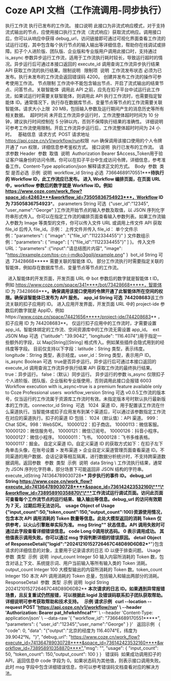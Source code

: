 # Coze API 文档（工作流调用-同步执行）

执行工作流
执行已发布的工作流。​
接口说明 ​
此接口为非流式响应模式，对于支持流式输出的节点，应使用接口执行工作流（流式响应）获取流式响应。调用接口后，你可以从响应中获得 debug_url，访问链接即可通过可视化界面查看工作流的试运行过程，其中包含每个执行节点的输入输出等详细信息，帮助你在线调试或排障。​
扣子个人进阶版、团队版、企业版和专业版用户调用此接口时，支持通过 is_async 参数异步运行工作流，适用于工作流执行耗时较长，导致运行超时的情况。异步运行后可通过本接口返回的 execute_id 调用查询工作流异步执行结果 API 获取工作流的执行结果。​
限制说明 ​
​
限制项 ​
说明 ​
工作流发布状态 ​
必须为已发布。执行未发布的工作流会返回错误码 4200。 创建并发布工作流的操作可参考使用工作流。​
节点限制 ​
工作流中不能包含输出节点、开启了流式输出的结束节点、问答节点。​
关联智能体 ​
调用此 API 之前，应先在扣子平台中试运行此工作流，如果试运行时需要关联智能体，则调用此 API 执行工作流时，也需要指定智能体 ID。通常情况下，执行存在数据库节点、变量节点等节点的工作流需要关联智能体。​
请求大小上限 ​
20 MB，包括输入参数及运行期间产生的消息历史等所有相关数据。 ​
超时时间 ​
未开启工作流异步运行时，工作流整体超时时间为 10 分钟，建议执行时间控制在 5 分钟以内，否则不保障执行结果的准确性。 详细说明可参考工作流使用限制。​
开启工作流异步运行后，工作流整体超时时间为 24 小时。​
​
​
基础信息 ​
​
请求方式 ​
POST
请求地址 ​
​
https://api.coze.cn/v1/workflow/run​
权限 ​
run​
确保调用该接口使用的个人令牌开通了 run 权限，详细信息参考鉴权方式。​
接口说明 ​
执行已发布的工作流。​
​
请求参数 ​
Header​
​
参数 ​
取值 ​
说明 ​
Authorization​
Bearer $Access_Token​
用于验证客户端身份的访问令牌。你可以在扣子平台中生成访问令牌，详细信息，参考准备工作。​
Content-Type​
application/json​
解释请求正文的方式。​
​
Body​
​
参数 ​
类型 ​
是否必选 ​
示例 ​
说明 ​
workflow_id​
String​
必选 ​
73664689170551**\***​
待执行的 Workflow ID，此工作流应已发布。​
进入 Workflow 编排页面，在页面 URL 中，workflow 参数后的数字就是 Workflow ID。例如 https://www.coze.com/work_flow?space_id=42463***&workflow_id=73505836754923***，Workflow ID 为 73505836754923**\*。​
parameters​
String​
可选 ​
{​
"user_id":"12345",​
"user_name":"George"​
}​
工作流开始节点的输入参数及取值，以 JSON 序列化字符串形式传入。你可以在指定工作流的编排页面查看输入参数列表。​
如果工作流输入参数为 Image 等类型的文件，你可以传入文件 URL 或调用上传文件 API 获取 file_id 后传入 file_id。示例：​
上传文件并传入 file_id：​
单个文件示例："parameters": { "image": "{\"file_id\":\"1122334455\"}" }​
文件数组示例："parameters": { "image": [ "{\"file_id\":\"1122334455\"}" ] }。​
传入文件 URL：“parameters” :{"input":"请总结图片内容", "image": "https://example.com/tos-cn-i-mdko3gqilj/example.png" } ​
bot_id​
String​
可选 ​
73428668\*\*\***​
需要关联的智能体 ID。 部分工作流执行时需要指定关联的智能体，例如存在数据库节点、变量节点等节点的工作流。​
​
​​

​
​
进入智能体的开发页面，开发页面 URL 中 bot 参数后的数字就是智能体 t ID。例如 https://www.coze.com/space/341****/bot/73428668*****，智能体 ID 为 73428668**\***。​
确保调用该接口使用的令牌开通了此智能体所在空间的权限。​
确保该智能体已发布为 API 服务。​
​
app_id​
String​
可选 ​
744208683**​
该工作流关联的扣子应用的 ID。​
进入应用开发界面，开发页面 URL 中的 project-ide 参数后的数字就是 AppID，例如https://www.coze.cn/space/74421656*****/project-ide/744208683** ，扣子应用 ID 为 744208683**。​
仅运行扣子应用中的工作流时，才需要设置 app_id。智能体绑定的工作流、空间资源库中的工作流无需设置 app_id。​
​
ext​
JSON Map​
可选 ​
{"latitude": "39.9042", "longitude": "116.4074"}​
用于指定一些额外的字段，以 Map[String][String] 格式传入。例如某些插件会隐式用到的经纬度等字段。​
目前仅支持以下字段：​
latitude：String 类型，表示纬度。​
longitude：String 类型，表示经度。​
user_id：String 类型，表示用户 ID。​
is_async​
Boolean​
可选 ​
true​
是否异步运行。异步运行后可通过本接口返回的 execute_id 调用查询工作流异步执行结果 API 获取工作流的最终执行结果。​
true：异步运行。​
false：（默认）同步运行。​
异步运行的参数 is_async 仅限扣子个人进阶版、团队版、企业版和专业版使用，否则调用此接口会报错 6003 Workflow execution with is_async=true is a premium feature available only to Coze Professional users​
​
workflow_version​
String​
可选 ​
v0.0.5​
工作流的版本号，仅当运行的工作流属于资源库工作流时有效。未指定版本号时默认执行最新版本的工作流。​
connector_id​
String​
​
可选 ​
​
1024​
​
渠道 ID，用于配置该工作流在什么渠道执行。​
当智能体或扣子应用发布到某个渠道后，可以通过该参数指定工作流在对应的渠道执行。​
扣子的渠道 ID 包括：​
1024（默认值）：API 渠道。​
999：Chat SDK。​
998：WebSDK。​
10000122：扣子商店。​
10000113：微信客服。​
10000120：微信服务号。​
10000121：微信订阅号。​
10000126：抖音小程序。​
10000127：微信小程序。​
10000011：飞书。​
10000128：飞书多维表格。​
10000117：掘金。​
自定义渠道 ID。自定义渠道 ID 的获取方式如下：在扣子左下角单击头像，在账号设置 > 发布渠道 > 企业自定义渠道管理页面查看渠道 ID。​
不同渠道的用户数据、会话记录等相互隔离，进行数据分析统计时，不支持跨渠道数据调用。​
​
​
返回参数 ​
​
参数 ​
类型 ​
示例 ​
说明 ​
data​
String​
\​
工作流执行结果，通常为 JSON 序列化字符串，部分场景下可能返回非 JSON 结构的字符串。​
execute_id​
String​
741364789030728\***\*​
异步执行的事件 ID。​
debug_url​
String​
https://www.coze.cn/work_flow?execute_id=741364789030728****&space_id=736142423532160\***\*&workflow_id=738958910358870\*\***​
工作流试运行调试页面。访问此页面可查看每个工作流节点的运行结果、输入输出等信息。​
debug_url 的访问有效期为 7 天，过期后将无法访问。​
​
usage​
Object of Usage​
{"input_count":50,"token_count":150,"output_count":100}​
资源使用情况，包含本次 API 调用消耗的 Token 数量等信息。​
此处大模型返回的消耗 Token 仅供参考，以火山引擎账单实际为准。​
msg​
String​
""​
状态信息。API 调用失败时可通过此字段查看详细错误信息。​
code​
Long​
0​
调用状态码。​
0 表示调用成功。​
其他值表示调用失败。你可以通过 msg 字段判断详细的错误原因。​
detail​
Object of ResponseDetail​
{"logid":"20241210152726467C48D89D6DB2\***\*"}​
包含请求的详细信息的对象，主要用于记录请求的日志 ID 以便于排查问题。​
​
Usage​
​
参数 ​
类型 ​
示例 ​
说明 ​
input_count​
Integer​
50​
输入内容所消耗的 Token 数，包含对话上下文、系统提示词、用户当前输入等所有输入类的 Token 消耗。​
output_count​
Integer​
100​
大模型输出的内容所消耗的 Token 数。​
token_count​
Integer​
150​
本次 API 调用消耗的 Token 总量，包括输入和输出两部分的消耗。​
​
ResponseDetail​
​
参数 ​
类型 ​
示例 ​
说明 ​
logid​
String​
20241210152726467C48D89D6DB2\*\***​
本次请求的日志 ID。如果遇到异常报错场景，且反复重试仍然报错，可以根据此 logid 及错误码联系扣子团队获取帮助。详细说明可参考获取帮助和技术支持。​
​
​
示例 ​
请求示例 ​
​
curl --location --request POST 'https://api.coze.cn/v1/workflow/run' \​
--header 'Authorization: Bearer pat_hfwkehfncaf\***\*' \​
--header 'Content-Type: application/json' \​
--data-raw '{​
"workflow_id": "73664689170551\*\*\***",​
"parameters": {​
"user_id":"12345",​
"user_name":"George"​
}​
}'​
​
​
返回示例 ​
​
{​
"code": 0,​
"data": "{\"output\":\"北京的经度为 116.4074°E，纬度为 39.9042°N。\"}",​
"debug_url": "https://www.coze.cn/work_flow?execute_id=741364789030728****&space_id=736142423532160****&workflow_id=738958910358870****",​
"msg": "",​
"usage": {​
"input_count": 50,​
"token_count": 150,​
"output_count": 100​
}​
}
​
​
错误码 ​
如果成功调用扣子的 API，返回信息中 code 字段为 0。如果状态码为其他值，则表示接口调用失败。此时 msg 字段中包含详细错误信息，你可以参考错误码文档查看对应的解决方法。
